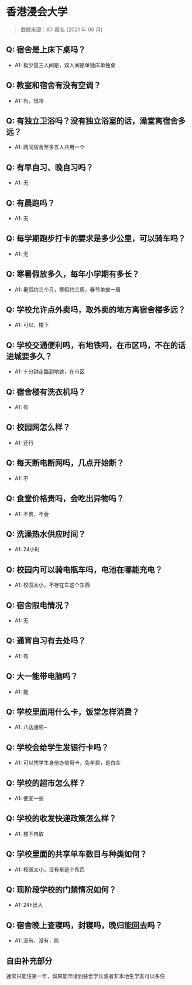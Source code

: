 # 香港浸会大学

> 数据来源：A1: 匿名 (2021 年 06 月)

## Q: 宿舍是上床下桌吗？

- A1: 极少量三人间是，双人间是单独床单独桌

## Q: 教室和宿舍有没有空调？

- A1: 有，很冷

## Q: 有独立卫浴吗？没有独立浴室的话，澡堂离宿舍多远？

- A1: 两间宿舍至多五人共用一个

## Q: 有早自习、晚自习吗？

- A1: 无

## Q: 有晨跑吗？

- A1: 无

## Q: 每学期跑步打卡的要求是多少公里，可以骑车吗？

- A1: 无

## Q: 寒暑假放多久，每年小学期有多长？

- A1: 暑假约三个月，寒假约三周，春节单放一周

## Q: 学校允许点外卖吗，取外卖的地方离宿舍楼多远？

- A1: 可以，楼下

## Q: 学校交通便利吗，有地铁吗，在市区吗，不在的话进城要多久？

- A1: 十分钟走路到地铁，在市区

## Q: 宿舍楼有洗衣机吗？

- A1: 有

## Q: 校园网怎么样？

- A1: 还行

## Q: 每天断电断网吗，几点开始断？

- A1: 不

## Q: 食堂价格贵吗，会吃出异物吗？

- A1: 不贵，不会

## Q: 洗澡热水供应时间？

- A1: 24小时

## Q: 校园内可以骑电瓶车吗，电池在哪能充电？

- A1: 校园太小，不存在车这个东西

## Q: 宿舍限电情况？

- A1: 无

## Q: 通宵自习有去处吗？

- A1: 有

## Q: 大一能带电脑吗？

- A1: 能

## Q: 学校里面用什么卡，饭堂怎样消费？

- A1: 八达通啦\~

## Q: 学校会给学生发银行卡吗？

- A1: 可以凭学生身份办信用卡，免年费，是白金

## Q: 学校的超市怎么样？

- A1: 便宜一些

## Q: 学校的收发快递政策怎么样？

- A1: 楼下自取

## Q: 学校里面的共享单车数目与种类如何？

- A1: 校园太小，没有车这个东西

## Q: 现阶段学校的门禁情况如何？

- A1: 24h出入

## Q: 宿舍晚上查寝吗，封寝吗，晚归能回去吗？

- A1: 没有，没有，能

## 自由补充部分

通常只能住第一年，如果能申请到驻舍学长或者非本地生学友可以多住